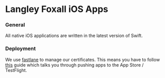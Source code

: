 # Langley Foxall iOS Apps

### General

All native iOS applications are written in the latest version of Swift.

### Deployment

We use [fastlane](https://fastlane.tools/) to manage our certificates. This means you have to follow 
[this](ios/fastlane.md) guide which talks you through pushing apps to the App Store / TestFlight.